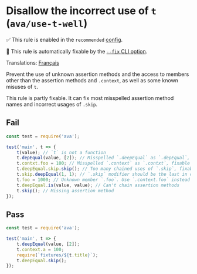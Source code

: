# Disallow the incorrect use of `t` (`ava/use-t-well`)

✅ This rule is enabled in the `recommended` [config](https://github.com/avajs/eslint-plugin-ava#recommended-config).

🔧 This rule is automatically fixable by the [`--fix` CLI option](https://eslint.org/docs/latest/user-guide/command-line-interface#--fix).

<!-- end auto-generated rule header -->

Translations: [Français](https://github.com/avajs/ava-docs/blob/main/fr_FR/related/eslint-plugin-ava/docs/rules/use-t-well.md)

Prevent the use of unknown assertion methods and the access to members other than the assertion methods and `.context`, as well as some known misuses of `t`.

This rule is partly fixable. It can fix most misspelled assertion method names and incorrect usages of `.skip`.

## Fail

```js
const test = require('ava');

test('main', t => {
	t(value); // `t` is not a function
	t.depEqual(value, [2]); // Misspelled `.deepEqual` as `.depEqual`, fixable
	t.contxt.foo = 100; // Misspelled `.context` as `.contxt`, fixable
	t.deepEqual.skip.skip(); // Too many chained uses of `.skip`, fixable
	t.skip.deepEqual(1, 1); // `.skip` modifier should be the last in chain, fixable
	t.foo = 1000; // Unknown member `.foo`. Use `.context.foo` instead
	t.deepEqual.is(value, value); // Can't chain assertion methods
	t.skip(); // Missing assertion method
});
```

## Pass

```js
const test = require('ava');

test('main', t => {
	t.deepEqual(value, [2]);
	t.context.a = 100;
	require(`fixtures/${t.title}`);
	t.deepEqual.skip();
});
```
